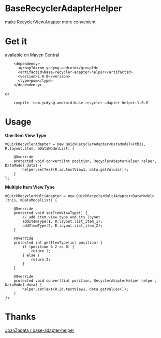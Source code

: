 # BaseRecyclerAdapterHelper
make RecyclerView.Adapter more convenient


# Get it
available on Maven Central
```
    <dependency>
      <groupId>com.ycdyng.android</groupId>
      <artifactId>base-recycler-adapter-helper</artifactId>
      <version>1.0.0</version>
      <type>pom</type>
    </dependency>
```

or 

```
    compile 'com.ycdyng.android:base-recycler-adapter-helper:1.0.0'
```

# Usage
**One Item View Type**
```
mQuickRecyclerAdapter = new QuickRecyclerAdapter<DataModel>(this, R.layout.item, mDataModelList) {
    
    @Override
    protected void convert(int position, RecyclerAdapterHelper helper, DataModel data) {
        helper.setText(R.id.textView1, data.getValues());
    }
};
```

**Multiple Item View Type**
```
mQuickRecyclerMultiAdapter = new QuickRecyclerMultiAdapter<DataModel>(this, mDataModelList) {

    @Override
    protected void setItemViewType() {
        // add item view type and its layout
        addItemType(1, R.layout.list_item_1);
        addItemType(2, R.layout.list_item_2);
    }

    @Override
    protected int getItemType(int position) {
        if (position % 2 == 0) {
            return 1;
        } else {
            return 2;
        }
    }

    @Override
    protected void convert(int position, RecyclerAdapterHelper helper, DataModel data) {
        helper.setText(R.id.textView1, data.getValues());
    }
};
```

# Thanks
[JoanZapata / base-adapter-helper](https://github.com/JoanZapata/base-adapter-helper)
